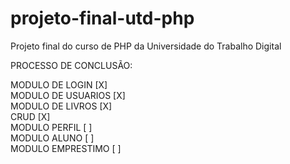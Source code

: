 # projeto-final-utd-php

Projeto final do curso de PHP da Universidade do Trabalho Digital


PROCESSO DE CONCLUSÃO:


MODULO DE LOGIN [X]  <br>
MODULO DE USUARIOS [X] <br>
MODULO DE LIVROS [X] <br>
CRUD [X] <br>
MODULO PERFIL [ ] <br>
MODULO ALUNO [ ] <br>
MODULO EMPRESTIMO [ ] <br>
